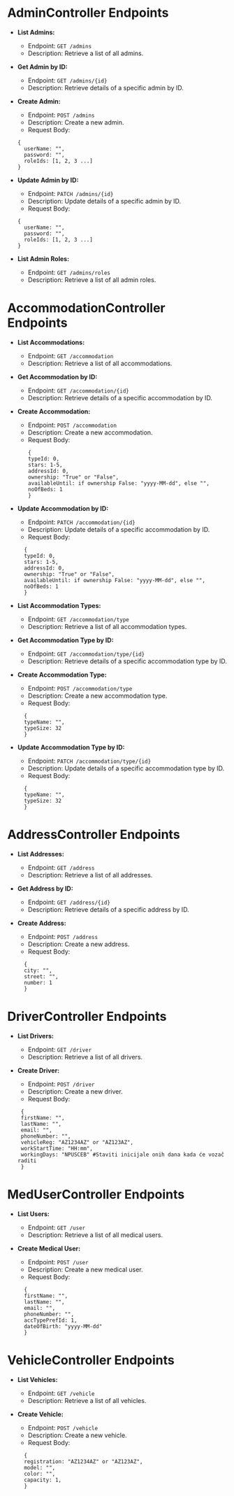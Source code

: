 # AdminController Endpoints

- **List Admins:**
  - Endpoint: `GET /admins`
  - Description: Retrieve a list of all admins.

- **Get Admin by ID:**
  - Endpoint: `GET /admins/{id}`
  - Description: Retrieve details of a specific admin by ID.

- **Create Admin:**
  - Endpoint: `POST /admins`
  - Description: Create a new admin.
  - Request Body: 
  ```
  {
    userName: "",
    password: "",
    roleIds: [1, 2, 3 ...]
  }
  ```

- **Update Admin by ID:**
  - Endpoint: `PATCH /admins/{id}`
  - Description: Update details of a specific admin by ID.
  - Request Body: 
  ```
  {
    userName: "",
    password: "",
    roleIds: [1, 2, 3 ...]
  }
  ```

- **List Admin Roles:**
  - Endpoint: `GET /admins/roles`
  - Description: Retrieve a list of all admin roles.

# AccommodationController Endpoints

- **List Accommodations:**
  - Endpoint: `GET /accommodation`
  - Description: Retrieve a list of all accommodations.

- **Get Accommodation by ID:**
  - Endpoint: `GET /accommodation/{id}`
  - Description: Retrieve details of a specific accommodation by ID.

- **Create Accommodation:**
  - Endpoint: `POST /accommodation`
  - Description: Create a new accommodation.
  - Request Body: 
    ``` 
    { 
    typeId: 0,
    stars: 1-5,
    addressId: 0,
    ownership: "True" or "False",
    availableUntil: if ownership False: "yyyy-MM-dd", else "",
    noOfBeds: 1
    }
    ```

- **Update Accommodation by ID:**
  - Endpoint: `PATCH /accommodation/{id}`
  - Description: Update details of a specific accommodation by ID.
  - Request Body: 
  ``` 
    { 
    typeId: 0,
    stars: 1-5,
    addressId: 0,
    ownership: "True" or "False",
    availableUntil: if ownership False: "yyyy-MM-dd", else "",
    noOfBeds: 1
    }
    ```

- **List Accommodation Types:**
  - Endpoint: `GET /accommodation/type`
  - Description: Retrieve a list of all accommodation types.

- **Get Accommodation Type by ID:**
  - Endpoint: `GET /accommodation/type/{id}`
  - Description: Retrieve details of a specific accommodation type by ID.

- **Create Accommodation Type:**
  - Endpoint: `POST /accommodation/type`
  - Description: Create a new accommodation type.
  - Request Body: 
  ``` 
    { 
    typeName: "",
    typeSize: 32
    }
    ```

- **Update Accommodation Type by ID:**
  - Endpoint: `PATCH /accommodation/type/{id}`
  - Description: Update details of a specific accommodation type by ID.
  - Request Body: 
  ``` 
    { 
    typeName: "",
    typeSize: 32
    }
    ```

# AddressController Endpoints

- **List Addresses:**
  - Endpoint: `GET /address`
  - Description: Retrieve a list of all addresses.

- **Get Address by ID:**
  - Endpoint: `GET /address/{id}`
  - Description: Retrieve details of a specific address by ID.

- **Create Address:**
  - Endpoint: `POST /address`
  - Description: Create a new address.
  - Request Body: 
  ``` 
    { 
    city: "",
    street: "",
    number: 1
    }
    ```

# DriverController Endpoints

- **List Drivers:**
  - Endpoint: `GET /driver`
  - Description: Retrieve a list of all drivers.

- **Create Driver:**
  - Endpoint: `POST /driver`
  - Description: Create a new driver.
  - Request Body: 
   ``` 
    { 
    firstName: "",
    lastName: "",
    email: "",
    phoneNumber: "",
    vehicleReg: "AZ1234AZ" or "AZ123AZ",
    workStartTime: "HH:mm",
    workingDays: "NPUSCEB" #Staviti inicijale onih dana kada će vozač raditi
    }
    ```

# MedUserController Endpoints

- **List Users:**
  - Endpoint: `GET /user`
  - Description: Retrieve a list of all medical users.

- **Create Medical User:**
  - Endpoint: `POST /user`
  - Description: Create a new medical user.
  - Request Body: 
  ``` 
    { 
    firstName: "",
    lastName: "",
    email: "",
    phoneNumber: "",
    accTypePrefId: 1,
    dateOfBirth: "yyyy-MM-dd"
    }
    ```

# VehicleController Endpoints

- **List Vehicles:**
  - Endpoint: `GET /vehicle`
  - Description: Retrieve a list of all vehicles.

- **Create Vehicle:**
  - Endpoint: `POST /vehicle`
  - Description: Create a new vehicle.
  - Request Body: 
  ``` 
    { 
    registration: "AZ1234AZ" or "AZ123AZ",
    model: "",
    color: "",
    capacity: 1,
    }
    ```


